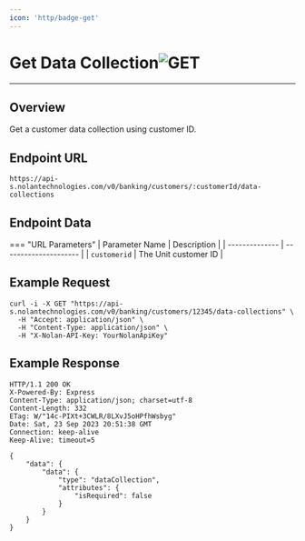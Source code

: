 ```yaml
---
icon: 'http/badge-get'
---
```


<h1 class=article-title>Get Data Collection<img class="article-title-image" src="/assets/images/badge-get.svg" alt="GET"/></h1>

---

## Overview
Get a customer data collection using customer ID.

## Endpoint URL
`https://api-s.nolantechnologies.com/v0/banking/customers/:customerId/data-collections`

## Endpoint Data
=== "URL Parameters"
    | Parameter Name | Description           | 
    | -------------- | --------------------- |
    | `customerid`   | The Unit customer ID  |

## Example Request
```text
curl -i -X GET "https://api-s.nolantechnologies.com/v0/banking/customers/12345/data-collections" \
  -H "Accept: application/json" \
  -H "Content-Type: application/json" \
  -H "X-Nolan-API-Key: YourNolanApiKey"
```

## Example Response
```text
HTTP/1.1 200 OK
X-Powered-By: Express
Content-Type: application/json; charset=utf-8
Content-Length: 332
ETag: W/"14c-PIXt+3CWLR/8LXvJ5oHPfhWsbyg"
Date: Sat, 23 Sep 2023 20:51:38 GMT
Connection: keep-alive
Keep-Alive: timeout=5

{
    "data": {
        "data": {
            "type": "dataCollection",
            "attributes": {
                "isRequired": false
            }
        }
    }
}
```






